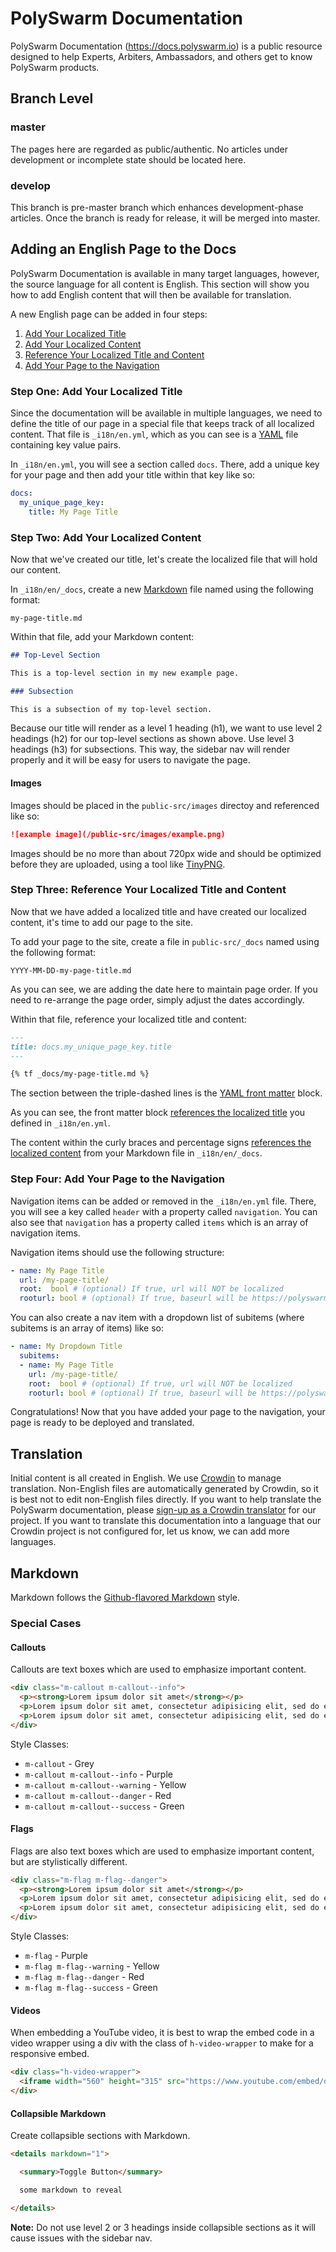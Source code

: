 # PolySwarm Documentation

PolySwarm Documentation (https://docs.polyswarm.io) is a public resource designed to help Experts, Arbiters, Ambassadors, and others get to know PolySwarm products.

## Branch Level

### master

The pages here are regarded as public/authentic.
No articles under development or incomplete state should be located here.

### develop

This branch is pre-master branch which enhances development-phase articles.
Once the branch is ready for release, it will be merged into master.

## Adding an English Page to the Docs

PolySwarm Documentation is available in many target languages, however, the source language for all content is English.
This section will show you how to add English content that will then be available for translation.

A new English page can be added in four steps:

1. [Add Your Localized Title](https://github.com/polyswarm/documentation#step-one-add-your-localized-title)
1. [Add Your Localized Content](https://github.com/polyswarm/documentation#step-two-add-your-localized-content)
1. [Reference Your Localized Title and Content](https://github.com/polyswarm/documentation#step-three-reference-your-localized-title-and-content)
1. [Add Your Page to the Navigation](https://github.com/polyswarm/documentation#step-four-add-your-page-to-the-navigation)

### Step One: Add Your Localized Title

Since the documentation will be available in multiple languages, we need to define the title of our page in a special file that keeps track of all localized content.
That file is `_i18n/en.yml`, which as you can see is a [YAML](https://en.wikipedia.org/wiki/YAML) file containing key value pairs.

In `_i18n/en.yml`, you will see a section called `docs`.
There, add a unique key for your page and then add your title within that key like so:

```yml
docs:
  my_unique_page_key:
    title: My Page Title
```

### Step Two: Add Your Localized Content

Now that we've created our title, let's create the localized file that will hold our content.

In `_i18n/en/_docs`, create a new [Markdown](https://github.com/polyswarm/documentation#markdown) file named using the following format:

```
my-page-title.md
```

Within that file, add your Markdown content:

```markdown
## Top-Level Section

This is a top-level section in my new example page.

### Subsection

This is a subsection of my top-level section.
```

Because our title will render as a level 1 heading (h1), we want to use level 2 headings (h2) for our top-level sections as shown above.
Use level 3 headings (h3) for subsections.
This way, the sidebar nav will render properly and it will be easy for users to navigate the page.

#### Images

Images should be placed in the `public-src/images` directoy and referenced like so:

```markdown
![example image](/public-src/images/example.png)
```

Images should be no more than about 720px wide and should be optimized before they are uploaded, using a tool like [TinyPNG](https://tinypng.com/).

### Step Three: Reference Your Localized Title and Content

Now that we have added a localized title and have created our localized content, it's time to add our page to the site.

To add your page to the site, create a file in `public-src/_docs` named using the following format:

```
YYYY-MM-DD-my-page-title.md
```

As you can see, we are adding the date here to maintain page order.
If you need to re-arrange the page order, simply adjust the dates accordingly.

Within that file, reference your localized title and content:

```markdown
---
title: docs.my_unique_page_key.title
---

{% tf _docs/my-page-title.md %}
```

The section between the triple-dashed lines is the [YAML front matter](https://jekyllrb.com/docs/frontmatter/) block.

As you can see, the front matter block [references the localized title](https://github.com/Anthony-Gaudino/jekyll-multiple-languages-plugin#54-i18n-in-templates) you defined in `_i18n/en.yml`.

The content within the curly braces and percentage signs [references the localized content](https://github.com/Anthony-Gaudino/jekyll-multiple-languages-plugin#52-including-translated-files) from your Markdown file in `_i18n/en/_docs`.

### Step Four: Add Your Page to the Navigation

Navigation items can be added or removed in the `_i18n/en.yml` file.
There, you will see a key called `header` with a property called `navigation`. You can also see that `navigation` has a property called `items` which is an array of navigation items.

Navigation items should use the following structure:

```yml
- name: My Page Title
  url: /my-page-title/
  root:  bool # (optional) If true, url will NOT be localized
  rooturl: bool # (optional) If true, baseurl will be https://polyswarm.io
```

You can also create a nav item with a dropdown list of subitems (where subitems is an array of items) like so:

```yml
- name: My Dropdown Title
  subitems:
  - name: My Page Title
    url: /my-page-title/
    root:  bool # (optional) If true, url will NOT be localized
    rooturl: bool # (optional) If true, baseurl will be https://polyswarm.io
```

Congratulations! Now that you have added your page to the navigation, your page is ready to be deployed and translated.

## Translation

Initial content is all created in English.
We use [Crowdin](https://crowdin.com) to manage translation.
Non-English files are automatically generated by Crowdin, so it is best not to edit non-English files directly.
If you want to help translate the PolySwarm documentation, please [sign-up as a Crowdin translator](https://crwd.in/polyswarm-documentation) for our project.
If you want to translate this documentation into a language that our Crowdin project is not configured for, let us know, we can add more languages.

## Markdown

Markdown follows the [Github-flavored Markdown](https://github.com/adam-p/markdown-here/wiki/Markdown-Cheatsheet) style.

### Special Cases

#### Callouts

Callouts are text boxes which are used to emphasize important content.

```html
<div class="m-callout m-callout--info">
  <p><strong>Lorem ipsum dolor sit amet</strong></p>
  <p>Lorem ipsum dolor sit amet, consectetur adipisicing elit, sed do eiusmod tempor incididunt ut labore et dolore magna aliqua.</p>
  <p>Lorem ipsum dolor sit amet, consectetur adipisicing elit, sed do eiusmod tempor incididunt ut labore et dolore magna aliqua.</p>
</div>
```

Style Classes:
* `m-callout` - Grey
* `m-callout m-callout--info` - Purple
* `m-callout m-callout--warning` - Yellow
* `m-callout m-callout--danger` - Red
* `m-callout m-callout--success` - Green

#### Flags

Flags are also text boxes which are used to emphasize important content, but are stylistically different.

```html
<div class="m-flag m-flag--danger">
  <p><strong>Lorem ipsum dolor sit amet</strong></p>
  <p>Lorem ipsum dolor sit amet, consectetur adipisicing elit, sed do eiusmod tempor incididunt ut labore et dolore magna aliqua.</p>
  <p>Lorem ipsum dolor sit amet, consectetur adipisicing elit, sed do eiusmod tempor incididunt ut labore et dolore magna aliqua.</p>
</div>
```

Style Classes:
* `m-flag` - Purple
* `m-flag m-flag--warning` - Yellow
* `m-flag m-flag--danger` - Red
* `m-flag m-flag--success` - Green

#### Videos

When embedding a YouTube video, it is best to wrap the embed code in a video wrapper using a div with the class of `h-video-wrapper` to make for a responsive embed.

```html
<div class="h-video-wrapper">
  <iframe width="560" height="315" src="https://www.youtube.com/embed/dQw4w9WgXcQ?showinfo=0&rel=0" frameborder="0" allow="autoplay; encrypted-media" allowfullscreen></iframe>
</div>
```

#### Collapsible Markdown

Create collapsible sections with Markdown.

```html
<details markdown="1">

  <summary>Toggle Button</summary>

  some markdown to reveal

</details>
```

**Note:** Do not use level 2 or 3 headings inside collapsible sections as it will cause issues with the sidebar nav.

